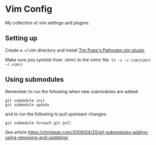 # Vim Config

My collection of vim settings and plugins.

## Setting up

Create a ~/.vim directory and install [Tim Pope's Pathogen.vim plugin](https://github.com/tpope/vim-pathogen).

Make sure you symlink from .vimrc to the vimrc file. `ln -s ~/.vim/vimrc ~/.vimrc`

## Using submodules

Remember to run the following when new submodules are added:
```
git submodule init
git submodule update
```
and to run the following to pull upstream changes:
```
git submodule foreach git pull
```
See article https://chrisjean.com/2009/04/20/git-submodules-adding-using-removing-and-updating/
